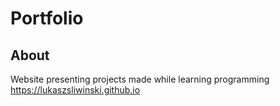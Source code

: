 # Portfolio

## About
Website presenting projects made while learning programming<br>
https://lukaszsliwinski.github.io